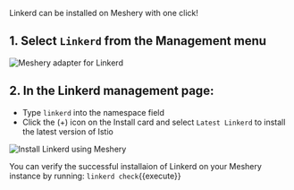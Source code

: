 Linkerd can be installed on Meshery with one click! 

## 1. Select `Linkerd` from the Management menu

![Meshery adapter for Linkerd](/katacoda-scenarios/assets/linkerd/linkerd-adapter.png)

## 2. In the Linkerd management page:

- Type `linkerd` into the namespace field
- Click the (+) icon on the Install card and select `Latest Linkerd` to install the latest version of Istio

![Install Linkerd using Meshery](/katacoda-scenarios/assets/linkerd/install-linkerd.png)

You can verify the successful installaion of Linkerd on your Meshery instance by running:
`linkerd check`{{execute}}